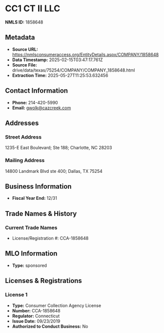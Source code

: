 # CC1 CT II LLC

**NMLS ID:** 1858648

## Metadata
- **Source URL:** https://nmlsconsumeraccess.org/EntityDetails.aspx/COMPANY/1858648
- **Data Timestamp:** 2025-02-15T03:47:17.761Z
- **Source File:** drive/data/texas/75254/COMPANY/COMPANY_1858648.html
- **Extraction Time:** 2025-05-27T11:25:53.632456

## Contact Information
- **Phone:** 214-420-5990
- **Email:** gwolk@cazcreek.com

## Addresses
### Street Address
1235-E East Boulevard; Ste 188; Charlotte, NC 28203

### Mailing Address
14800 Landmark Blvd ste 400; Dallas, TX 75254

## Business Information
- **Fiscal Year End:** 12/31

## Trade Names & History
### Current Trade Names
- License/Registration #: CCA-1858648

## MLO Information
- **Type:** sponsored

## Licenses & Registrations

### License 1
- **Type:** Consumer Collection Agency License
- **Number:** CCA-1858648
- **Regulator:** Connecticut
- **Issue Date:** 09/23/2019
- **Authorized to Conduct Business:** No
